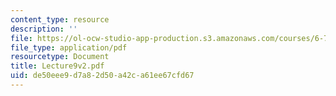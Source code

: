 ```yaml
---
content_type: resource
description: ''
file: https://ol-ocw-studio-app-production.s3.amazonaws.com/courses/6-772-compound-semiconductor-devices-spring-2003/de50eee9d7a82d50a42ca61ee67cfd67_Lecture9v2.pdf
file_type: application/pdf
resourcetype: Document
title: Lecture9v2.pdf
uid: de50eee9-d7a8-2d50-a42c-a61ee67cfd67
---
```

